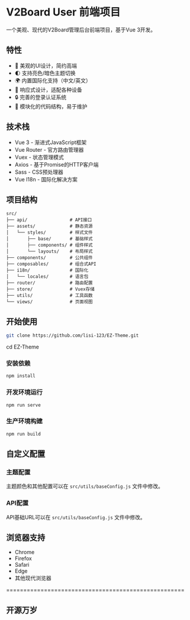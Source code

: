 # V2Board User 前端项目

一个美观、现代的V2Board管理后台前端项目，基于Vue 3开发。

## 特性

- 🎨 美观的UI设计，简约高端
- 🌓 支持亮色/暗色主题切换
- 🌍 内置国际化支持（中文/英文）
- 📱 响应式设计，适配各种设备
- 🔒 完善的登录认证系统
- 🚀 模块化的代码结构，易于维护

## 技术栈

- Vue 3 - 渐进式JavaScript框架
- Vue Router - 官方路由管理器
- Vuex - 状态管理模式
- Axios - 基于Promise的HTTP客户端
- Sass - CSS预处理器
- Vue I18n - 国际化解决方案

## 项目结构

```
src/
├── api/                # API接口
├── assets/             # 静态资源
│   └── styles/         # 样式文件
│       ├── base/       # 基础样式
│       ├── components/ # 组件样式
│       └── layouts/    # 布局样式
├── components/         # 公共组件
├── composables/        # 组合式API
├── i18n/               # 国际化
│   └── locales/        # 语言包
├── router/             # 路由配置
├── store/              # Vuex存储
├── utils/              # 工具函数
└── views/              # 页面视图
```

## 开始使用

```bash
git clone https://github.com/lisi-123/EZ-Theme.git

```

cd EZ-Theme


### 安装依赖

```bash
npm install

```

### 开发环境运行

```bash
npm run serve

```

### 生产环境构建

```bash
npm run build

```

## 自定义配置

### 主题配置

主题颜色和其他配置可以在 `src/utils/baseConfig.js` 文件中修改。

### API配置

API基础URL可以在 `src/utils/baseConfig.js` 文件中修改。

## 浏览器支持

- Chrome
- Firefox
- Safari
- Edge
- 其他现代浏览器


====================================================


## 开源万岁



